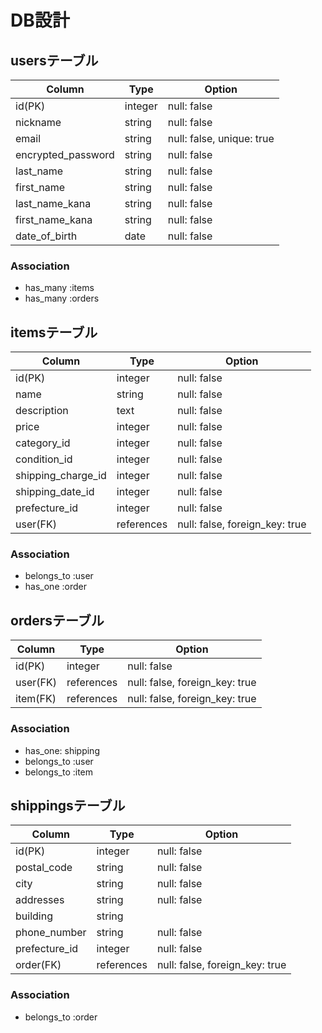 # DB設計
## usersテーブル
| Column | Type | Option |
|-|-|-|
| id(PK) | integer | null: false |
| nickname | string | null: false |
| email | string | null: false, unique: true |
| encrypted_password | string | null: false |
| last_name | string | null: false |
| first_name | string | null: false |
| last_name_kana | string | null: false |
| first_name_kana | string | null: false |
| date_of_birth | date | null: false |

### Association
- has_many :items
- has_many :orders

## itemsテーブル
| Column | Type | Option |
|-|-|-|
| id(PK) | integer | null: false |
| name | string | null: false |
| description | text | null: false |
| price | integer | null: false |
| category_id | integer | null: false |
| condition_id | integer | null: false |
| shipping_charge_id | integer | null: false |
| shipping_date_id | integer | null: false |
| prefecture_id | integer | null: false |
| user(FK) | references | null: false, foreign_key: true |

### Association
- belongs_to :user
- has_one :order

## ordersテーブル
| Column   | Type       | Option                         | 
| -------- | ---------- | ------------------------------ | 
| id(PK)   | integer    | null: false                    | 
| user(FK) | references | null: false, foreign_key: true | 
| item(FK) | references | null: false, foreign_key: true | 

### Association
- has_one: shipping
- belongs_to :user
- belongs_to :item

## shippingsテーブル
| Column        | Type       | Option                         | 
| ------------- | ---------- | ------------------------------ | 
| id(PK)        | integer    | null: false                    | 
| postal_code   | string     | null: false                    | 
| city          | string     | null: false                    | 
| addresses     | string     | null: false                    | 
| building      | string     |                                | 
| phone_number  | string     | null: false                    | 
| prefecture_id | integer    | null: false                    | 
| order(FK)     | references | null: false, foreign_key: true | 

### Association
- belongs_to :order


